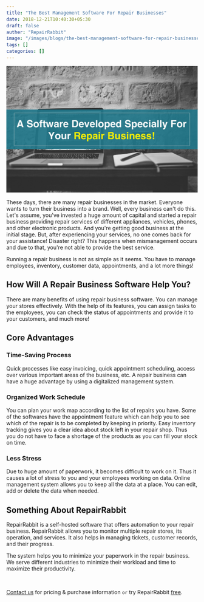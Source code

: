 ```yaml
---
title: "The Best Management Software For Repair Businesses"
date: 2018-12-21T10:40:30+05:30
draft: false
auther: "RepairRabbit"
image: "/images/blogs/the-best-management-software-for-repair-businesses-min.jpg"
tags: []
categories: []
---
```


<img src="/images/blogs/the-best-management-software-for-repair-businesses-min.jpg" />

These days, there are many repair businesses in the market. Everyone wants to turn their business into a brand. Well, every business can't do this. Let's assume, you've invested a huge amount of capital and started a repair business providing repair services of different appliances, vehicles, phones, and other electronic products. And you're getting good business at the initial stage. But, after experiencing your services, no one comes back for your assistance! Disaster right? This happens when mismanagement occurs and due to that, you're not able to provide the best service.

Running a repair business is not as simple as it seems. You have to manage employees, inventory, customer data, appointments, and a lot more things!

## How Will A Repair Business Software Help You?

There are many benefits of using repair business software. You can manage your stores effectively. With the help of its features, you can assign tasks to the employees, you can check the status of appointments and provide it to your customers, and much more!

## Core Advantages

### Time-Saving Process

Quick processes like easy invoicing, quick appointment scheduling, access over various important areas of the business, etc. A repair business can have a huge advantage by using a digitalized management system.

### Organized Work Schedule 

You can plan your work map according to the list of repairs you have. Some of the softwares have the appointment feature which can help you to see which of the repair is to be completed by keeping in priority. Easy inventory tracking gives you a clear idea about stock left in your repair shop. Thus you do not have to face a shortage of the products as you can fill your stock on time.

### Less Stress 

Due to huge amount of paperwork, it becomes difficult to work on it. Thus it causes a lot of stress to you and your employees working on data. Online management system allows you to keep all the data at a place. You can edit, add or delete the data when needed.

## Something About RepairRabbit

RepairRabbit is a self-hosted software that offers automation to your repair business. RepairRabbit allows you to monitor multiple repair stores, its operation, and services. It also helps in managing tickets, customer records, and their progress.

The system helps you to minimize your paperwork in the repair business. We serve different industries to minimize their workload and time to maximize their productivity.

<br>

<a href="mailto:contact@repairrabbit.co?subject=Query of RepairRabbit" target="_blank">Contact us</a> for pricing & purchase information `or` try RepairRabbit <a href="https://demo.repairrabbit.co/admin" rel="noopener" target="_blank" title="RepairRabbit Demo">free</a>.

<br>




